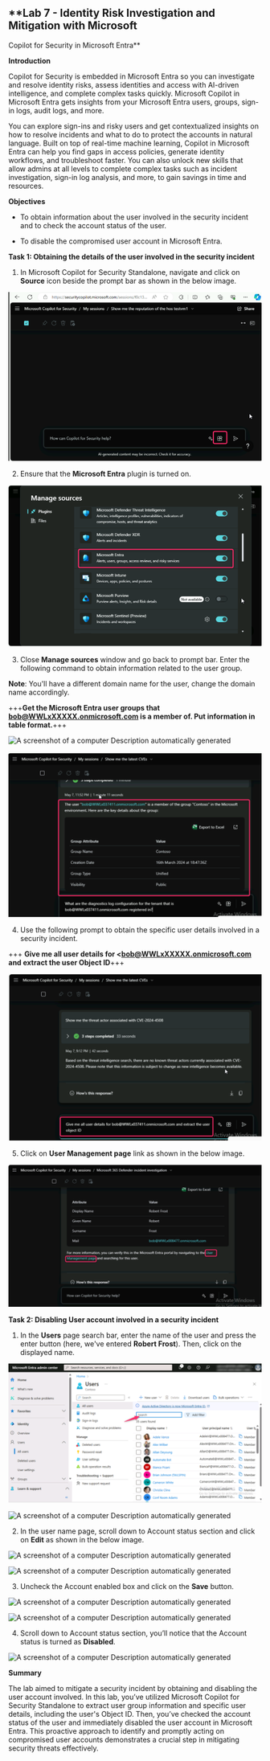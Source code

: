 ## **Lab 7 - Identity Risk Investigation and Mitigation with Microsoft
Copilot for Security in Microsoft Entra**

**Introduction**

Copilot for Security is embedded in Microsoft Entra so you can
investigate and resolve identity risks, assess identities and access
with AI-driven intelligence, and complete complex tasks quickly.
Microsoft Copilot in Microsoft Entra gets insights from your Microsoft
Entra users, groups, sign-in logs, audit logs, and more.

You can explore sign-ins and risky users and get contextualized insights
on how to resolve incidents and what to do to protect the accounts in
natural language. Built on top of real-time machine learning, Copilot in
Microsoft Entra can help you find gaps in access policies, generate
identity workflows, and troubleshoot faster. You can also unlock new
skills that allow admins at all levels to complete complex tasks such as
incident investigation, sign-in log analysis, and more, to gain savings
in time and resources.

**Objectives**

- To obtain information about the user involved in the security incident
  and to check the account status of the user.

- To disable the compromised user account in Microsoft Entra.

**Task 1: Obtaining the details of the user involved in the security
incident**

1.  In Microsoft Copilot for Security Standalone, navigate and click on
    **Source** icon beside the prompt bar as shown in the below image.

![](./media/image1.png)

2.  Ensure that the **Microsoft Entra** plugin is turned on.

![](./media/image2.png)

3.  Close **Manage sources** window and go back to prompt bar. Enter the
    following command to obtain information related to the user group.

 **Note**: You'll have a different domain name for the user, change the
 domain name accordingly.

+++**Get the Microsoft Entra user groups that bob@WWLxXXXXX.onmicrosoft.com is a member of. Put information in table format.**+++

![A screenshot of a computer Description automatically
generated](./media/image3.png)

![](./media/image4.png)

4.  Use the following prompt to obtain the specific user details
    involved in a security incident.

+++ **Give me all user details for <bob@WWLxXXXXX.onmicrosoft.com and extract the user Object ID**+++

![](./media/image5.png)

5.  Click on **User Management page** link as shown in the below image.

![](./media/image6.png)

**Task 2: Disabling User account involved in a security incident**

1.  In the **Users** page search bar, enter the name of the user and
    press the enter button (here, we've entered **Robert Frost**). Then,
    click on the displayed name.

 ![](./media/image7.png)

 ![A screenshot of a computer Description automatically
 generated](./media/image8.png)

2. In the user name page, scroll down to Account status section and
click on **Edit** as shown in the below image.

![A screenshot of a computer Description automatically
generated](./media/image9.png)

![A screenshot of a computer Description automatically
generated](./media/image10.png)

3. Uncheck the Account enabled box and click on the **Save** button.

![A screenshot of a computer Description automatically
generated](./media/image11.png)

![A screenshot of a computer Description automatically
generated](./media/image12.png)

4. Scroll down to Account status section, you’ll notice that the
Account status is turned as **Disabled**.

![A screenshot of a computer Description automatically
generated](./media/image13.png)

**Summary**

The lab aimed to mitigate a security incident by obtaining and disabling
the user account involved. In this lab, you’ve utilized Microsoft
Copilot for Security Standalone to extract user group information and
specific user details, including the user's Object ID. Then, you’ve
checked the account status of the user and immediately disabled the user
account in Microsoft Entra. This proactive approach to identify and
promptly acting on compromised user accounts demonstrates a crucial step
in mitigating security threats effectively.
